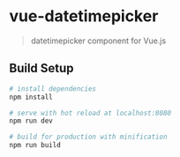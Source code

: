 # vue-datetimepicker

> datetimepicker component for Vue.js

## Build Setup

``` bash
# install dependencies
npm install

# serve with hot reload at localhost:8080
npm run dev

# build for production with minification
npm run build
```
